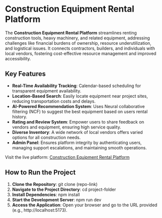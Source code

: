 # Construction Equipment Rental Platform

The **Construction Equipment Rental Platform** streamlines renting construction tools, heavy machinery, and related equipment, addressing challenges like financial burdens of ownership, resource underutilization, and logistical issues. It connects contractors, builders, and individuals with local vendors, fostering cost-effective resource management and improved accessibility.

## Key Features

- **Real-Time Availability Tracking**: Calendar-based scheduling for transparent equipment availability.
- **Location-Based Search**: Easily locate equipment near project sites, reducing transportation costs and delays.
- **AI-Powered Recommendation System**: Uses Neural collaborative filtering (NCF) to suggest the best equipment based on users rental history.
- **Rating and Review System**: Empower users to share feedback on vendors and equipment, ensuring high service quality.
- **Diverse Inventory**: A wide network of local vendors offers varied options for all construction needs.
- **Admin Panel**: Ensures platform integrity by authenticating users, managing support escalations, and maintaining smooth operations.

Visit the live platform: [Construction Equipment Rental Platform](https://ezrentalservice.onrender.com)


## How to Run the Project

1. **Clone the Repository**:
git clone (repo-link)
2. **Navigate to the Project Directory**:
cd project-folder
3. **Install Dependencies**:
npm install
4. **Start the Development Server**:
npm run dev
5. **Access the Application**:
Open your browser and go to the URL provided (e.g., http://localhost:5173).

